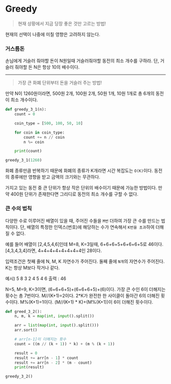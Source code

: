 # Greedy

> 현재 상황에서 지금 당장 좋은 것만 고르는 방법!

현재의 선택이 나중에 미칠 영향은 고려하지 않는다.

### 거스름돈

손님에게 거슬러 줘야할 돈이 N원일때 거슬러줘야할 동전의 최소 개수를 구하라. 단, 거슬러 줘야할 돈 N은 항상 10의 배수이다.

----

> 가장 큰 화폐 단위부터 돈을 거슬러 주는 방법!

만약 N이 1260원이라면, 500원 2개, 100원 2개, 50원 1개, 10원 1개로 총 6개의 동전이 최소 개수이다.

```python
def greedy_3_1(n):
    count = 0

    coin_type = [500, 100, 50, 10]

    for coin in coin_type:
        count += n // coin
        n %= coin

    print(count)

greedy_3_1(1260)
```

화폐 종류만큼 반복하기 때문에 화폐의 종류가 K개라면 시간 복잡도는 `O(K)`이다. 동전의 종류에만 영향을 받고 금액의 크기와는 무관하다.

가지고 있는 동전 중 큰 단위가 항상 작은 단위의 배수이기 때문에 가능한 방법이다. 만약 400원 단위가 존재한다면 그리디로 동전의 최소 개수를 구할 수 없다.

### 큰 수의 법칙

다양한 수로 이루어진 배열이 있을 때, 주어진 수들을 `M번` 더하여 가장 큰 수를 만드는 법칙이다. 단, 배열의 특정한 인덱스(번호)에 해당하는 수가 연속해서 `K번을 초과`하여 더해질 수 없다.

예를 들어 배열이 [2,4,5,4,6]인데 M=8, K=3일때, 6+6+6+5+6+6+6+5로 46이다. [4,3,4,3,4]라면, 4+4+4+4+4+4+4+4인 28이다.

입력조건은 첫째 줄에 N, M, K 자연수가 주어진다. 둘째 줄에 `N개`의 자연수가 주어진다. K는 항상 M보다 작거나 같다.

예시)
5 8 3
2 4 5 4 6
출력 : 46

N=5, M=9, K=3이면, (6+6+6+5)+(6+6+6+5)+(6)이다. 가장 큰 수인 6이 더해지는 횟수는 총 7번이다. M//(K+1)=2이다. 2*K가 완전한 한 사이클이 돌아간 6의 더해진 횟수이다. M%(K+1)=1이다. (M//(K+1) * K)+(M%(K+1))이 6이 더해진 횟수이다.

```python
def greed_3_2():
    n, m, k = map(int, input().split())

    arr = list(map(int, input().split()))
    arr.sort()

    # arr[n-1]이 더해지는 횟수
    count = ((m // (k + 1)) * k) + (m % (k + 1))

    result = 0
    result += arr[n - 1] * count
    result += arr[n - 2] * (m - count)
    print(result)

greedy_3_2()
```
